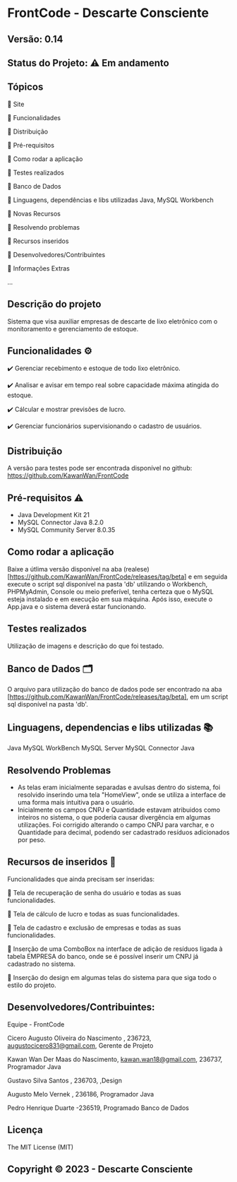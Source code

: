 # FrontCode - Descarte Consciente
## Versão: 0.14
## Status do Projeto: ⚠️ Em andamento

## Tópicos
🔹 Site 

🔹 Funcionalidades

🔹 Distribuição

🔹 Pré-requisitos

🔹 Como rodar a aplicação

🔹 Testes realizados

🔹 Banco de Dados

🔹 Linguagens, dependências e libs utilizadas
  Java, MySQL Workbench
  
🔹 Novas Recursos
  
🔹 Resolvendo problemas

🔹 Recursos inseridos 

🔹 Desenvolvedores/Contribuintes
  
🔹 Informações Extras


...

## Descrição do projeto

  Sistema que visa auxiliar empresas de descarte de lixo eletrônico com o monitoramento e gerenciamento de estoque.
  
## Funcionalidades ⚙️
✔️ Gerenciar recebimento e estoque de todo lixo eletrônico.
  
✔️ Analisar e avisar em tempo real sobre capacidade máxima atingida do estoque.

✔️ Cálcular e mostrar previsões de lucro.

✔️ Gerenciar funcionários supervisionando o cadastro de usuários.

## Distribuição
A versão para testes pode ser encontrada disponível no github: https://github.com/KawanWan/FrontCode

## Pré-requisitos ⚠️    
- Java Development Kit 21
- MySQL Connector Java 8.2.0
- MySQL Community Server 8.0.35

## Como rodar a aplicação 
Baixe a útlima versão disponível na aba (realese)[https://github.com/KawanWan/FrontCode/releases/tag/beta] e em seguida execute o script sql disponível na pasta 'db' utilizando o Workbench, PHPMyAdmin, Console ou meio preferível, tenha certeza que o MySQL esteja instalado e em execução em sua máquina. Após isso, execute o App.java e o sistema deverá estar funcionando.

## Testes realizados
Utilização de imagens e descrição do que foi testado.

## Banco de Dados 🗂️
O arquivo para utilização do banco de dados pode ser encontrado na aba [https://github.com/KawanWan/FrontCode/releases/tag/beta], em um script sql disponível na pasta 'db'.

## Linguagens, dependencias e libs utilizadas 📚
Java
MySQL WorkBench
MySQL Server
MySQL Connector Java

## Resolvendo Problemas 
- As telas eram inicialmente separadas e avulsas dentro do sistema, foi resolvido inserindo uma tela "HomeView", onde se utiliza a interface de uma forma mais intuitiva para o usuário.
- Inicialmente os campos CNPJ e Quantidade estavam atribuidos como inteiros no sistema, o que poderia causar divergência em algumas utilizações. Foi corrigido alterando o campo CNPJ para varchar, e o Quantidade para decimal, podendo ser cadastrado resíduos adicionados por peso.

## Recursos de inseridos 🧰
Funcionalidades que ainda precisam ser inseridas:

📝 Tela de recuperação de senha do usuário e todas as suas funcionalidades.

📝 Tela de cálculo de lucro e todas as suas funcionalidades.

📝 Tela de cadastro e exclusão de empresas e todas as suas funcionalidades.

📝 Inserção de uma ComboBox na interface de adição de resíduos ligada à tabela EMPRESA do banco, onde se é possível inserir um CNPJ já cadastrado no sistema.

📝 Inserção do design em algumas telas do sistema para que siga todo o estilo do projeto.

## Desenvolvedores/Contribuintes:
Equipe - FrontCode

Cicero Augusto Oliveira do Nascimento , 236723, augustocicero831@gmail.com, Gerente de Projeto

Kawan Wan Der Maas do Nascimento, kawan.wan18@gmail.com, 236737, Programador Java

Gustavo Silva Santos , 236703, ,Design

Augusto Melo Vernek , 236186, Programador Java

Pedro Henrique Duarte -236519, Programado Banco de Dados

## Licença
The MIT License (MIT)

## Copyright ©️ 2023 - Descarte Consciente
